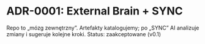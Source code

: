 # ADR-0001: External Brain + SYNC
Repo to „mózg zewnętrzny”. Artefakty katalogujemy; po „SYNC” AI analizuje zmiany i sugeruje kolejne kroki.
Status: zaakceptowane (v0.1)
